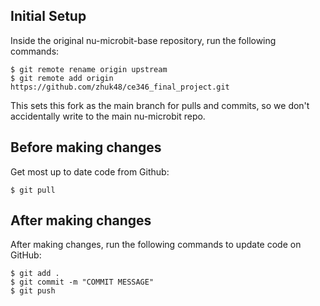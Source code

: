 ## Initial Setup

Inside the original nu-microbit-base repository, run the following commands:
```
$ git remote rename origin upstream
$ git remote add origin https://github.com/zhuk48/ce346_final_project.git 
```
This sets this fork as the main branch for pulls and commits, so we don't
accidentally write to the main nu-microbit repo.

## Before making changes

Get most up to date code from Github:
```
$ git pull
```

## After making changes

After making changes, run the following commands to update code on GitHub:
```
$ git add .
$ git commit -m "COMMIT MESSAGE"
$ git push
```
